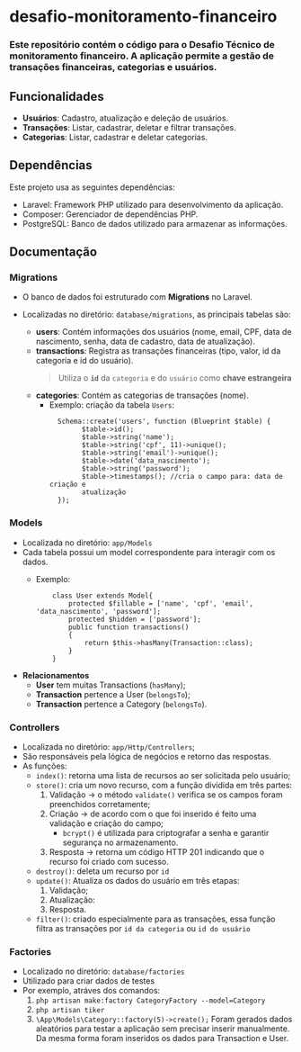 # desafio-monitoramento-financeiro
### Este repositório contém o código para o Desafio Técnico de monitoramento financeiro. A aplicação permite a gestão de transações financeiras, categorias e usuários.

## Funcionalidades
- **Usuários**: Cadastro, atualização e deleção de usuários.
- **Transações**: Listar, cadastrar, deletar e filtrar transações.
- **Categorias**: Listar, cadastrar e deletar categorias.

## Dependências
Este projeto usa as seguintes dependências:

- Laravel: Framework PHP utilizado para desenvolvimento da aplicação.
- Composer: Gerenciador de dependências PHP.
- PostgreSQL: Banco de dados utilizado para armazenar as informações.

## Documentação

  ### **Migrations**
   - O banco de dados foi estruturado com **Migrations** no Laravel.
   - Localizadas no diretório: `database/migrations`, as principais tabelas são:

      - **users**: Contém informações dos usuários (nome, email, CPF, data de nascimento, senha, data de cadastro, data de atualização).
      - **transactions**: Registra as transações financeiras (tipo, valor, id da categoria e id do usuário).
          > Utiliza o **`id`** da `categoria` e do `usuário` como **chave estrangeira**
      - **categories**: Contém as categorias de transações (nome).
          - Exemplo: criação da tabela `Users`:
              ```
                Schema::create('users', function (Blueprint $table) {
                      $table->id();
                      $table->string('name');
                      $table->string('cpf', 11)->unique();
                      $table->string('email')->unique();
                      $table->date('data_nascimento');
                      $table->string('password');
                      $table->timestamps(); //cria o campo para: data de criação e   
                      atualização
                });
              ```
  ### **Models**
  - Localizada no diretório: `app/Models`
  - Cada tabela possui um model correspondente para interagir com os dados. 
    - Exemplo:
    
      ```
          class User extends Model{
              protected $fillable = ['name', 'cpf', 'email', 'data_nascimento', 'password'];
              protected $hidden = ['password'];
              public function transactions()
              {
                  return $this->hasMany(Transaction::class);
              }
          }
      ```
   - **Relacionamentos**
      - **User** tem muitas Transactions (`hasMany`);
      - **Transaction** pertence a User (`belongsTo`);
      - **Transaction** pertence a Category (`belongsTo`).

### **Controllers**
- Localizada no diretório: `app/Http/Controllers`;
- São responsáveis pela lógica de negócios e retorno das respostas.
- As funções:
    - `index()`: retorna uma lista de recursos ao ser solicitada pelo usuário;
    - `store()`: cria um novo recurso, com a função dividida em três partes:
        1. Validação -> o método `validate()` verifica se os campos foram preenchidos corretamente;
        2. Criação -> de acordo com o que foi inserido é feito uma validação e criação do campo;
             - `bcrypt()` é utilizada para criptografar a senha e garantir segurança no armazenamento.
        3. Resposta -> retorna um código HTTP 201 indicando que o recurso foi criado com sucesso.
    - `destroy()`: deleta um recurso por `id`
    - `update()`: Atualiza os dados do usuário em três etapas:
        1. Validação;
        2. Atualização:
        3. Resposta.
    - `filter()`: criado especialmente para as transações, essa função filtra as transações por `id da categoria` ou `id do usuário`

### **Factories**
- Localizado no diretório: `database/factories`
- Utilizado para criar dados de testes
- Por exemplo, atráves dos comandos:
    1. ``` php artisan make:factory CategoryFactory --model=Category ```
    2. ``` php artisan tiker ```
    3. ```\App\Models\Category::factory(5)->create();```
      Foram gerados dados aleatórios para testar a aplicação sem precisar inserir manualmente. Da mesma forma foram inseridos os dados para Transaction e User.

